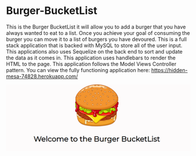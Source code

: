 # Burger-BucketList

This is the Burger BucketList it will allow you to add a burger that you have always wanted to eat to a list. Once you achieve your goal of consuming the burger you can move it to a list of burgers you have devoured. This is a full stack application that is backed with MySQL to store all of the user input. This applications also uses Sequelize on the back end to sort and update the data as it comes in. This application uses handlebars to render the HTML to the page. This application follows the Model Views Controller pattern. You can view the fully functioning application here: https://hidden-mesa-74828.herokuapp.com/

![Screenshot](./public/images/Capture.PNG)